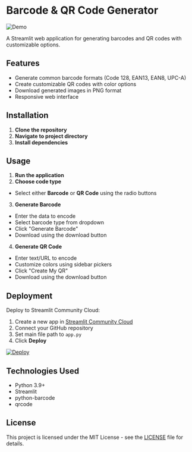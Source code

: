 # Barcode & QR Code Generator

![Demo](https://via.placeholder.com/800x400.png?text=Barcode+%26+QR+Code+Generator+Demo)

A Streamlit web application for generating barcodes and QR codes with customizable options.

## Features
- Generate common barcode formats (Code 128, EAN13, EAN8, UPC-A)
- Create customizable QR codes with color options
- Download generated images in PNG format
- Responsive web interface

## Installation

1. **Clone the repository**  
2. **Navigate to project directory**  
3. **Install dependencies**  

## Usage
1. **Run the application**  
2. **Choose code type**  
- Select either **Barcode** or **QR Code** using the radio buttons
3. **Generate Barcode**  
- Enter the data to encode
- Select barcode type from dropdown
- Click "Generate Barcode"
- Download using the download button
4. **Generate QR Code**  
- Enter text/URL to encode
- Customize colors using sidebar pickers
- Click "Create My QR"
- Download using the download button

## Deployment

Deploy to Streamlit Community Cloud:

1. Create a new app in [Streamlit Community Cloud](https://share.streamlit.io/)
2. Connect your GitHub repository
3. Set main file path to `app.py`
4. Click **Deploy**

[![Deploy](https://static.streamlit.io/badges/streamlit_badge_black_white.svg)](https://streamlit.io/cloud)

## Technologies Used
- Python 3.9+
- Streamlit
- python-barcode
- qrcode

## License
This project is licensed under the MIT License - see the [LICENSE](LICENSE) file for details.
